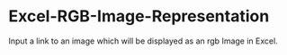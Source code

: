 # Excel-RGB-Image-Representation
Input a link to an image which will be displayed as an rgb Image in Excel.
